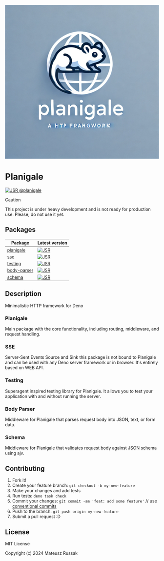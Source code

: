 <p align="center">
  <img src="https://raw.githubusercontent.com/raaymax/planigale/main/logo.webp" title="screenshot">
</p>

# Planigale

[![JSR @planigale](https://jsr.io/badges/@planigale)](https://jsr.io/@planigale)

> [!CAUTION]
> This project is under heavy development and is not ready for production use.
> Please, do not use it yet.

## Packages

| Package                                                | Latest version                                                                                |
| ------------------------------------------------------ | --------------------------------------------------------------------------------------------- |
| [planigale](https://jsr.io/@planigale/planigale)       | [![JSR](https://jsr.io/badges/@planigale/planigale)](https://jsr.io/@planigale/planigale)     |
| [sse](https://jsr.io/@planigale/sse)                   | [![JSR](https://jsr.io/badges/@planigale/sse)](https://jsr.io/@planigale/sse)                 |
| [testing](https://jsr.io/@planigale/testing)           | [![JSR](https://jsr.io/badges/@planigale/testing)](https://jsr.io/@planigale/testing)         |
| [body-parser](https://jsr.io/@planigale/body-parser)   | [![JSR](https://jsr.io/badges/@planigale/body-parser)](https://jsr.io/@planigale/body-parser) |
| [schema](https://jsr.io/@planigale/schema)             | [![JSR](https://jsr.io/badges/@planigale/schema)](https://jsr.io/@planigale/schema)           |

## Description

Minimalistic HTTP framework for Deno

### Planigale

Main package with the core functionality, including routing, middleware, and request handling.

### SSE

Server-Sent Events Source and Sink this package is not bound to Planigale and can be used with any Deno server framework or in browser. It's entirely based on WEB API.

### Testing

Superagent inspired testing library for Planigale. It allows you to test your application with and without running the server.

### Body Parser

Middleware for Planigale that parses request body into JSON, text, or form data.

### Schema

Middleware for Planigale that validates request body against JSON schema using ajv.

## Contributing

1. Fork it!
2. Create your feature branch: `git checkout -b my-new-feature`
3. Make your changes and add tests
4. Run tests: `deno task check`
5. Commit your changes: `git commit -am 'feat: add some feature'`
    // use [conventional commits](https://www.conventionalcommits.org/en/v1.0.0/)
6. Push to the branch: `git push origin my-new-feature`
7. Submit a pull request :D

## License

MIT License

Copyright (c) 2024 Mateusz Russak
